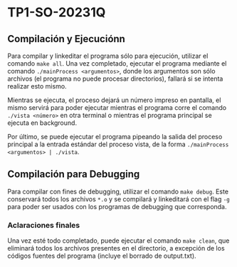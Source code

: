 # TP1-SO-20231Q

## Compilación y Ejecuciónn

Para compilar y linkeditar el programa sólo para ejecución, utilizar el comando `make all`.
Una vez completado, ejecutar el programa mediante el comando `./mainProcess <argumentos>`, donde los argumentos son sólo archivos (el programa no puede procesar directorios), fallará si se intenta realizar esto mismo.

Mientras se ejecuta, el proceso dejará un número impreso en pantalla, el mismo servirá para poder ejecutar mientras el programa corre el comando `./vista <número>` en otra terminal o mientras el programa principal se ejecuta en background.

Por último, se puede ejecutar el programa pipeando la salida del proceso principal a la entrada estándar del proceso vista, de la forma `./mainProcess <argumentos> | ./vista`.

## Compilación para Debugging

Para compilar con fines de debugging, utilizar el comando `make debug`. Este conservará todos los archivos `*.o` y se compilará y linkeditará con el flag `-g` para poder ser usados con los programas de debugging que corresponda.

### Aclaraciones finales
Una vez esté todo completado, puede ejecutar el comando `make clean`, que eliminará todos los archivos presentes en el directorio, a excepción de los códigos fuentes del programa (incluye el borrado de output.txt).
